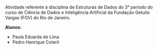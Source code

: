 Atividade referente à disciplina de Estruturas de Dados do 3° período do curso de Ciência de Dados e Inteligência Artificial da Fundação Getulio Vargas (FGV) do Rio de Janeiro.

**Alunos:**

- Paula Eduarda de Lima
- Pedro Henrique Coterli
